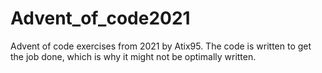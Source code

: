 # Advent_of_code2021
Advent of code exercises from 2021 by Atix95.
The code is written to get the job done,
which is why it might not be optimally written.
